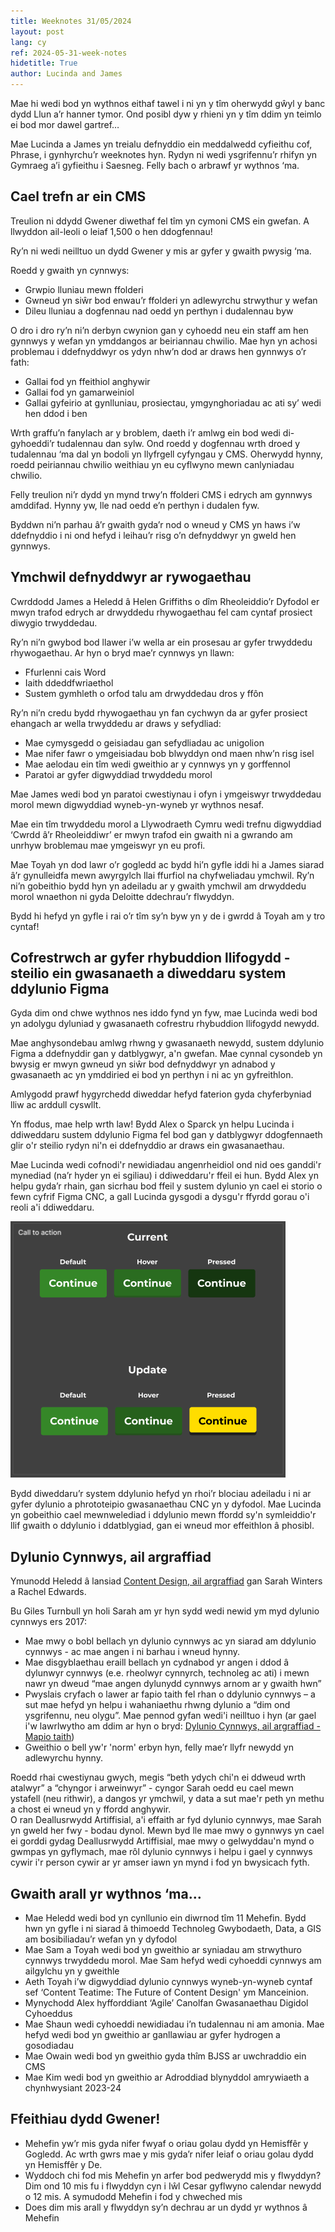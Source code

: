 ```yaml
---
title: Weeknotes 31/05/2024
layout: post
lang: cy
ref: 2024-05-31-week-notes
hidetitle: True
author: Lucinda and James
---
```


Mae hi wedi bod yn wythnos eithaf tawel i ni yn y tîm oherwydd gŵyl y banc dydd Llun a’r hanner tymor. Ond posibl dyw y rhieni yn y tîm ddim yn teimlo ei bod mor dawel gartref…

Mae Lucinda a James yn treialu defnyddio ein meddalwedd cyfieithu cof, Phrase, i gynhyrchu’r weeknotes hyn. Rydyn ni wedi ysgrifennu’r rhifyn yn Gymraeg a’i gyfieithu i Saesneg. Felly bach o arbrawf yr wythnos ‘ma. 

## Cael trefn ar ein CMS

Treulion ni ddydd Gwener diwethaf fel tîm yn cymoni CMS ein gwefan. A llwyddon ail-leoli o leiaf 1,500 o hen ddogfennau! 

Ry’n ni wedi neilltuo un dydd Gwener y mis ar gyfer y gwaith pwysig ‘ma. 

Roedd y gwaith yn cynnwys: 

+ Grwpio lluniau mewn ffolderi
+ Gwneud yn siŵr bod enwau’r ffolderi yn adlewyrchu strwythur y wefan
+ Dileu lluniau a dogfennau nad oedd yn perthyn i dudalennau byw

O dro i dro ry’n ni’n derbyn cwynion gan y cyhoedd neu ein staff am hen gynnwys y wefan yn ymddangos ar beiriannau chwilio. Mae hyn yn achosi problemau i ddefnyddwyr os ydyn nhw’n dod ar draws hen gynnwys o’r fath: 

+ Gallai fod yn ffeithiol anghywir
+ Gallai fod yn gamarweiniol
+ Gallai gyfeirio at gynlluniau, prosiectau, ymgynghoriadau ac ati sy’ wedi hen ddod i ben 

Wrth graffu’n fanylach ar y broblem, daeth i’r amlwg ein bod wedi di-gyhoeddi’r tudalennau dan sylw. Ond roedd y dogfennau wrth droed y tudalennau ‘ma dal yn bodoli yn llyfrgell cyfyngau y CMS. Oherwydd hynny, roedd peiriannau chwilio weithiau yn eu cyflwyno mewn canlyniadau chwilio. 

Felly treulion ni’r dydd yn mynd trwy’n ffolderi CMS i edrych am gynnwys amddifad. Hynny yw, lle nad oedd e’n perthyn i dudalen fyw.  

Byddwn ni’n parhau â’r gwaith gyda’r nod o wneud y CMS yn haws i’w ddefnyddio i ni ond hefyd i leihau’r risg o’n defnyddwyr yn gweld hen gynnwys.  

## Ymchwil defnyddwyr ar rywogaethau

Cwrddodd James a Heledd â Helen Griffiths o dîm Rheoleiddio’r Dyfodol er mwyn trafod edrych ar drwyddedu rhywogaethau fel cam cyntaf prosiect diwygio trwyddedau. 

Ry’n ni’n gwybod bod llawer i’w wella ar ein prosesau ar gyfer trwyddedu rhywogaethau. Ar hyn o bryd mae’r cynnwys yn llawn:

+ Ffurlenni cais Word
+ Iaith ddeddfwriaethol
+ Sustem gymhleth o orfod talu am drwyddedau dros y ffôn

Ry’n ni’n credu bydd rhywogaethau yn fan cychwyn da ar gyfer prosiect ehangach ar wella trwyddedu ar draws y sefydliad: 

+ Mae cymysgedd o geisiadau gan sefydliadau ac unigolion
+ Mae nifer fawr o ymgeisiadau bob blwyddyn ond maen nhw’n risg isel
+ Mae aelodau ein tîm wedi gweithio ar y cynnwys yn y gorffennol
+ Paratoi ar gyfer digwyddiad trwyddedu morol

Mae James wedi bod yn paratoi cwestiynau i ofyn i ymgeiswyr trwyddedau morol mewn digwyddiad wyneb-yn-wyneb yr wythnos nesaf. 

Mae ein tîm trwyddedu morol a Llywodraeth Cymru wedi trefnu digwyddiad ‘Cwrdd â’r Rheoleiddiwr’ er mwyn trafod ein gwaith ni a gwrando am unrhyw broblemau mae ymgeiswyr yn eu profi. 

Mae Toyah yn dod lawr o’r gogledd ac bydd hi’n gyfle iddi hi a James siarad â’r gynulleidfa mewn awyrgylch llai ffurfiol na chyfweliadau ymchwil. Ry’n ni’n gobeithio bydd hyn yn adeiladu ar y gwaith ymchwil am drwyddedu morol wnaethon ni gyda Deloitte ddechrau’r flwyddyn.  

Bydd hi hefyd yn gyfle i rai o’r tîm sy’n byw yn y de i gwrdd â Toyah am y tro cyntaf! 

## Cofrestrwch ar gyfer rhybuddion llifogydd - steilio ein gwasanaeth a diweddaru system ddylunio Figma

Gyda dim ond chwe wythnos nes iddo fynd yn fyw, mae Lucinda wedi bod yn adolygu dyluniad y gwasanaeth cofrestru rhybuddion llifogydd newydd.
 
Mae anghysondebau amlwg rhwng y gwasanaeth newydd, sustem ddylunio Figma a ddefnyddir gan y datblygwyr, a'n gwefan. Mae cynnal cysondeb yn bwysig er mwyn gwneud yn siŵr bod defnyddwyr yn adnabod y gwasanaeth ac yn ymddiried ei bod yn perthyn i ni ac yn gyfreithlon. 

Amlygodd prawf hygyrchedd diweddar hefyd faterion gyda chyferbyniad lliw ac arddull cyswllt.

Yn ffodus, mae help wrth law! Bydd Alex o Sparck yn helpu Lucinda i ddiweddaru sustem ddylunio Figma fel bod gan y datblygwyr ddogfennaeth glir o'r steilio rydyn ni'n ei ddefnyddio ar draws ein gwasanaethau.

Mae Lucinda wedi cofnodi'r newidiadau angenrheidiol ond nid oes ganddi'r mynediad (na’r hyder yn ei sgiliau) i ddiweddaru'r ffeil ei hun. Bydd Alex yn helpu gyda’r rhain, gan sicrhau bod ffeil y sustem dylunio yn cael ei storio o fewn cyfrif Figma CNC, a gall Lucinda gysgodi a dysgu'r ffyrdd gorau o'i reoli a'i ddiweddaru.

![alt text](https://github.com/nrw-digital/week-notes/blob/20d93ac52dcff1ad22f07f155fa53a00cbef05a3/images/31-05-2024-001.png?raw=true)

Bydd diweddaru’r system ddylunio hefyd yn rhoi’r blociau adeiladu i ni ar gyfer dylunio a phrototeipio gwasanaethau CNC yn y dyfodol. Mae Lucinda yn gobeithio cael mewnwelediad i ddylunio mewn ffordd sy'n symleiddio'r llif gwaith o ddylunio i ddatblygiad, gan ei wneud mor effeithlon â phosibl.

## Dylunio Cynnwys, ail argraffiad

Ymunodd Heledd â lansiad [Content Design, ail argraffiad](https://contentdesign.london/shop/content-design-by-sarah-winters-and-rachel-edwards) gan Sarah Winters a Rachel Edwards.

Bu Giles Turnbull yn holi Sarah am yr hyn sydd wedi newid ym myd dylunio cynnwys ers 2017:

+ Mae mwy o bobl bellach yn dylunio cynnwys ac yn siarad am ddylunio cynnwys - ac mae angen i ni barhau i wneud hynny.
+ Mae disgyblaethau eraill bellach yn cydnabod yr angen i ddod â dylunwyr cynnwys (e.e. rheolwyr cynnyrch, technoleg ac ati) i mewn nawr yn dweud “mae angen dylunydd cynnwys arnom ar y gwaith hwn”
+ Pwyslais cryfach o lawer ar fapio taith fel rhan o ddylunio cynnwys – a sut mae hefyd yn helpu i wahaniaethu rhwng dylunio a “dim ond ysgrifennu, neu olygu”. Mae pennod gyfan wedi'i neilltuo i hyn (ar gael i'w lawrlwytho am ddim ar hyn o bryd: [Dylunio Cynnwys, ail argraffiad - Mapio taith](https://contentdesign-london.myshopify.com/products/content-design-second-edition-free-journey-mapping-chapter))
+ Gweithio o bell yw'r 'norm' erbyn hyn, felly mae’r llyfr newydd yn adlewyrchu hynny.

Roedd rhai cwestiynau gwych, megis “beth ydych chi'n ei ddweud wrth atalwyr” a “chyngor i arweinwyr” - cyngor Sarah oedd eu cael mewn ystafell (neu rithwir), a dangos yr ymchwil, y data a sut mae'r peth yn methu a chost ei wneud yn y ffordd anghywir.  
O ran Deallusrwydd Artiffisial, a'i effaith ar fyd dylunio cynnwys, mae Sarah yn gweld her fwy - bodau dynol. Mewn byd lle mae mwy o gynnwys yn cael ei gorddi gydag Deallusrwydd Artiffisial, mae mwy o gelwyddau'n mynd o gwmpas yn gyflymach, mae rôl dylunio cynnwys i helpu i gael y cynnwys cywir i'r person cywir ar yr amser iawn yn mynd i fod yn bwysicach fyth. 

## Gwaith arall yr wythnos ‘ma…

+ Mae Heledd wedi bod yn cynllunio ein diwrnod tîm 11 Mehefin. Bydd hwn yn gyfle i ni siarad â thimoedd Technoleg Gwybodaeth, Data, a GIS am bosibiliadau’r wefan yn y dyfodol
+ Mae Sam a Toyah wedi bod yn gweithio ar syniadau am strwythuro cynnwys trwyddedu morol. Mae Sam hefyd wedi cyhoeddi cynnwys am ailgylchu yn y gweithle
+ Aeth Toyah i’w digwyddiad dylunio cynnwys wyneb-yn-wyneb cyntaf sef ‘Content Teatime: The Future of Content Design' ym Manceinion. 
+ Mynychodd Alex hyfforddiant ‘Agile’ Canolfan Gwasanaethau Digidol Cyhoeddus
+ Mae Shaun wedi cyhoeddi newidiadau i’n tudalennau ni am amonia. Mae hefyd wedi bod yn gweithio ar ganllawiau ar gyfer hydrogen a gosodiadau
+ Mae Owain wedi bod yn gweithio gyda thîm BJSS ar uwchraddio ein CMS
+ Mae Kim wedi bod yn gweithio ar Adroddiad blynyddol amrywiaeth a chynhwysiant 2023-24 

## Ffeithiau dydd Gwener! 

+ Mehefin yw’r mis gyda nifer fwyaf o oriau golau dydd yn Hemisffêr y Gogledd. Ac wrth gwrs mae y mis gyda’r nifer leiaf o oriau golau dydd yn Hemisffêr y De. 
+ Wyddoch chi fod mis Mehefin yn arfer bod pedwerydd mis y flwyddyn? Dim ond 10 mis fu i flwyddyn cyn i Iŵl Cesar gyflwyno calendar newydd o 12 mis. A symudodd Mehefin i fod y chweched mis 
+ Does dim mis arall y flwyddyn sy’n dechrau ar un dydd yr wythnos â Mehefin
